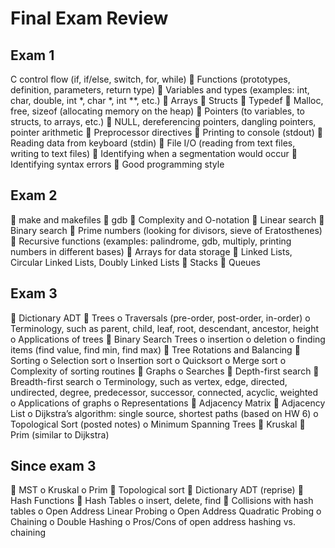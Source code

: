 # Final Exam Review

## Exam 1

C control flow (if, if/else, switch, for, while)
 Functions (prototypes, definition, parameters, return type)
 Variables and types (examples: int, char, double, int *, char *, int **, etc.)
 Arrays
 Structs
 Typedef
 Malloc, free, sizeof (allocating
memory on the heap)
 Pointers (to variables, to structs, to arrays, etc.)
 NULL, dereferencing pointers, dangling pointers, pointer arithmetic
 Preprocessor directives
 Printing to console (stdout)
 Reading data from keyboard (stdin)
 File I/O (reading from text files, writing to text files)
 Identifying when a segmentation would occur
 Identifying syntax errors
 Good programming style

## Exam 2

 make and makefiles
 gdb
 Complexity and O-notation
 Linear search
 Binary search
 Prime numbers (looking for divisors, sieve of Eratosthenes)
 Recursive functions (examples: palindrome, gdb, multiply, printing numbers in different bases)
 Arrays for data storage
 Linked Lists, Circular Linked Lists, Doubly Linked Lists
 Stacks
 Queues

## Exam 3

 Dictionary ADT
 Trees
o Traversals (pre-order, post-order, in-order)
o Terminology, such as
parent, child, leaf, root, descendant, ancestor, height
o Applications of trees
 Binary Search Trees
o insertion
o deletion
o finding items (find value, find min, find max)
 Tree Rotations and Balancing
 Sorting
o Selection sort
o Insertion sort
o Quicksort
o Merge sort
o Complexity of sorting routines
 Graphs
o Searches
 Depth-first search
 Breadth-first search
o Terminology, such as vertex, edge, directed, undirected, degree, predecessor, successor, connected, acyclic, weighted
o Applications of graphs
o Representations
 Adjacency Matrix
 Adjacency List
o Dijkstra’s algorithm: single source, shortest paths (based on HW 6)
o Topological Sort (posted notes)
o Minimum Spanning Trees
 Kruskal
 Prim (similar to Dijkstra)

## Since exam 3

 MST
o Kruskal
o Prim
 Topological sort
 Dictionary ADT (reprise)
 Hash Functions
 Hash Tables
o insert, delete, find
 Collisions with hash tables
o Open Address Linear Probing
o Open Address Quadratic Probing
o Chaining
o Double Hashing
o Pros/Cons of open address hashing vs. chaining
